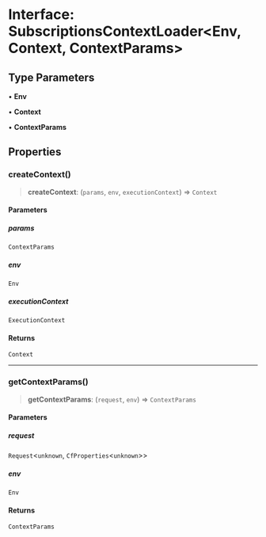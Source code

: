 # Interface: SubscriptionsContextLoader\<Env, Context, ContextParams\>

## Type Parameters

• **Env**

• **Context**

• **ContextParams**

## Properties

### createContext()

> **createContext**: (`params`, `env`, `executionContext`) => `Context`

#### Parameters

##### params

`ContextParams`

##### env

`Env`

##### executionContext

`ExecutionContext`

#### Returns

`Context`

---

### getContextParams()

> **getContextParams**: (`request`, `env`) => `ContextParams`

#### Parameters

##### request

`Request`\<`unknown`, `CfProperties`\<`unknown`\>\>

##### env

`Env`

#### Returns

`ContextParams`
